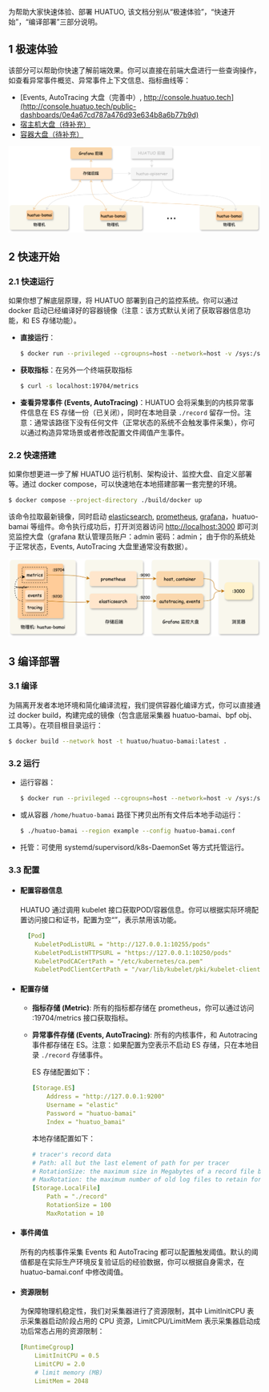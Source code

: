 为帮助大家快速体验、部署 HUATUO, 该文档分别从“极速体验”，“快速开始”，“编译部署”三部分说明。

## 1 极速体验

该部分可以帮助你快速了解前端效果。你可以直接在前端大盘进行一些查询操作，如查看异常事件概览、异常事件上下文信息、指标曲线等：

- [Events, AutoTracing 大盘（完善中）, http://console.huatuo.tech](http://console.huatuo.tech/public-dashboards/0e4a67cd787a476d93e634b8a6b77b9d)
- [宿主机大盘（待补充）]()
- [容器大盘（待补充）]()

![HUATUO 组件数据流示意图](./img/quickstart-data-flow.png)

## 2 快速开始
### 2.1 快速运行 
如果你想了解底层原理，将 HUATUO 部署到自己的监控系统。你可以通过 docker 启动已经编译好的容器镜像（注意：该方式默认关闭了获取容器信息功能，和 ES 存储功能）。

- **直接运行**：
    ```bash
    $ docker run --privileged --cgroupns=host --network=host -v /sys:/sys -v /run:/run huatuo/huatuo-bamai:latest
    ```

- **获取指标**：在另外一个终端获取指标
    ```bash
    $ curl -s localhost:19704/metrics
    ```
- **查看异常事件 (Events, AutoTracing)**：HUATUO 会将采集到的内核异常事件信息在 ES 存储一份（已关闭），同时在本地目录 `./record` 留存一份。注意：通常该路径下没有任何文件（正常状态的系统不会触发事件采集），你可以通过构造异常场景或者修改配置文件阈值产生事件。

### 2.2 快速搭建
如果你想更进一步了解 HUATUO 运行机制、架构设计、监控大盘、自定义部署等。通过 docker compose，可以快速地在本地搭建部署一套完整的环境。

```bash
$ docker compose --project-directory ./build/docker up
```

该命令拉取最新镜像，同时启动 [elasticsearch](https://www.elastic.co), [prometheus](https://prometheus.io), [grafana](https://grafana.com)，huatuo-bamai 等组件。命令执行成功后，打开浏览器访问 [http://localhost:3000](http://localhost:3000) 即可浏览监控大盘（grafana 默认管理员账户：admin 密码：admin； 由于你的系统处于正常状态，Events, AutoTracing 大盘里通常没有数据）。

![HUATUO 组件之 huatuo-bamai 运行示意图](./img/quickstart-components.png)


## 3 编译部署
### 3.1 编译
为隔离开发者本地环境和简化编译流程，我们提供容器化编译方式，你可以直接通过 docker build，构建完成的镜像（包含底层采集器 huatuo-bamai、bpf obj、工具等）。在项目根目录运行：

```bash
$ docker build --network host -t huatuo/huatuo-bamai:latest .
```

### 3.2 运行
- 运行容器：
    ```bash
    $ docker run --privileged --cgroupns=host --network=host -v /sys:/sys -v /run:/run huatuo/huatuo-bamai:latest
    ```

- 或从容器 `/home/huatuo-bamai` 路径下拷贝出所有文件后本地手动运行：
    ```bash
    $ ./huatuo-bamai --region example --config huatuo-bamai.conf
    ```
- 托管：可使用 systemd/supervisord/k8s-DaemonSet 等方式托管运行。

### 3.3 配置
- #### 配置容器信息
    HUATUO 通过调用 kubelet 接口获取POD/容器信息。你可以根据实际环境配置访问接口和证书，配置为空“”，表示禁用该功能。
    ```yml
      [Pod]
        KubeletPodListURL = "http://127.0.0.1:10255/pods"
        KubeletPodListHTTPSURL = "https://127.0.0.1:10250/pods"
        KubeletPodCACertPath = "/etc/kubernetes/ca.pem"
        KubeletPodClientCertPath = "/var/lib/kubelet/pki/kubelet-client-current.pem"
    ```

- #### 配置存储
    - **指标存储 (Metric)**: 所有的指标都存储在 prometheus，你可以通过访问 :19704/metrics 接口获取指标。 
    - **异常事件存储 (Events, AutoTracing)**: 所有的内核事件，和 Autotracing 事件都存储在 ES。注意：如果配置为空表示不启动 ES 存储，只在本地目录 `./record` 存储事件。

        ES 存储配置如下：
        ```yaml
        [Storage.ES]
            Address = "http://127.0.0.1:9200"
            Username = "elastic"
            Password = "huatuo-bamai"
            Index = "huatuo_bamai"
        ```

        本地存储配置如下：
        ```yaml
        # tracer's record data
        # Path: all but the last element of path for per tracer
        # RotationSize: the maximum size in Megabytes of a record file before it gets rotated for per subsystem
        # MaxRotation: the maximum number of old log files to retain for per subsystem
        [Storage.LocalFile]
            Path = "./record"
            RotationSize = 100
            MaxRotation = 10
        ```

- #### 事件阈值
    所有的内核事件采集 Events 和 AutoTracing 都可以配置触发阈值。默认的阈值都是在实际生产环境反复验证后的经验数据，你可以根据自身需求，在 huatuo-bamai.conf 中修改阈值。

- #### 资源限制
    为保障物理机稳定性，我们对采集器进行了资源限制，其中 LimitInitCPU 表示采集器启动阶段占用的 CPU 资源，LimitCPU/LimitMem 表示采集器启动成功后常态占用的资源限制：
    ```yaml
    [RuntimeCgroup]
        LimitInitCPU = 0.5
        LimitCPU = 2.0
        # limit memory (MB)
        LimitMem = 2048
    ```
